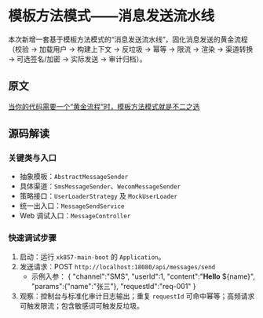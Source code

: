 # 模板方法模式——消息发送流水线

本次新增一套基于模板方法模式的“消息发送流水线”，固化消息发送的黄金流程（校验 -> 加载用户 -> 构建上下文 -> 反垃圾 -> 幂等 -> 限流 -> 渲染 -> 渠道转换 -> 可选签名/加密 -> 实际发送 -> 审计归档）。

## 原文

[当你的代码需要一个“黄金流程”时，模板方法模式就是不二之选](https://blog.csdn.net/qq_45740561/article/details/118728558)

## 源码解读

### 关键类与入口

- 抽象模板：`AbstractMessageSender`
- 具体渠道：`SmsMessageSender`、`WecomMessageSender`
- 策略接口：`UserLoaderStrategy` 及 `MockUserLoader`
- 统一出入口：`MessageSendService`
- Web 调试入口：`MessageController`

### 快速调试步骤

1. 启动：运行 `xk857-main-boot` 的 `Application`。
2. 发送请求：POST `http://localhost:18080/api/messages/send`
   - 示例入参：
     {
       "channel":"SMS",
       "userId":1,
       "content":"**Hello** ${name}",
       "params":{"name":"张三"},
       "requestId":"req-001"
     }
3. 观察：控制台与标准化审计日志输出；重复 `requestId` 可命中幂等；高频请求可触发限流；包含敏感词可触发反垃圾。

